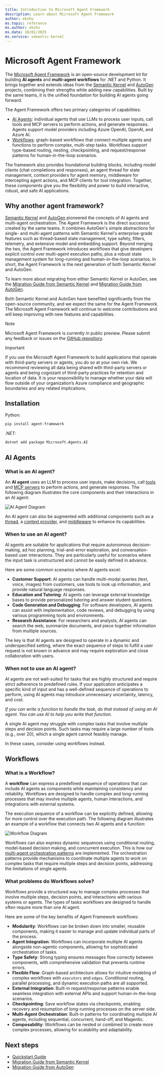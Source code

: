 ```yaml
---
title: Introduction to Microsoft Agent Framework
description: Learn about Microsoft Agent Framework
author: ekzhu
ms.topic: reference
ms.author: ekzhu
ms.date: 10/01/2025
ms.service: semantic-kernel
---
```


# Microsoft Agent Framework

The [Microsoft Agent Framework](https://github.com/microsoft/agent-framework)
is an open-source development kit for building **AI agents** and **multi-agent workflows**
for .NET and Python.
It brings together and extends ideas from the [Semantic Kernel](https://github.com/microsoft/semantic-kernel)
and [AutoGen](https://github.com/microsoft/autogen) projects, combining their strengths while adding new capabilities. Built by the same teams, it is the unified foundation for building AI agents going forward.

The Agent Framework offers two primary categories of capabilities:

- [AI Agents](#ai-agents): individual agents that use LLMs to process user inputs,
  call tools and MCP servers to perform actions, and generate responses. Agents support
  model providers including Azure OpenAI, OpenAI, and Azure AI.
- [Workflows](#workflows): graph-based workflows that connect multiple agents
  and functions to perform complex, multi-step tasks. Workflows support type-based routing,
  nesting, checkpointing, and request/response patterns for human-in-the-loop scenarios.

The framework also provides foundational building
blocks, including model clients (chat completions and responses), an agent thread for state management, context providers for agent memory,
middleware for intercepting agent actions, and MCP clients for tool integration.
Together, these components give you the flexibility and power to build
interactive, robust, and safe AI applications.

## Why another agent framework?

[Semantic Kernel](https://github.com/microsoft/semantic-kernel)
and [AutoGen](https://github.com/microsoft/autogen) pioneered the concepts of AI agents and multi-agent orchestration.
The Agent Framework is the direct successor, created by the same teams. It combines AutoGen's simple abstractions for single- and multi-agent patterns with Semantic Kernel's enterprise-grade features such as thread-based state management, type safety, filters,
telemetry, and extensive model and embedding support. Beyond merging the two,
the Agent Framework introduces workflows that give developers explicit control over
multi-agent execution paths, plus a robust state management system
for long-running and human-in-the-loop scenarios.
In short, the Agent Framework is the next generation of
both Semantic Kernel and AutoGen.

To learn more about migrating from either Semantic Kernel or AutoGen,
see the [Migration Guide from Semantic Kernel](../migration-guide/from-semantic-kernel/index.md)
and [Migration Guide from AutoGen](../migration-guide/from-autogen/index.md).

Both Semantic Kernel and AutoGen have benefited significantly from the open-source community,
and we expect the same for the Agent Framework. The Microsoft Agent Framework will continue to welcome contributions and will keep improving with new features and capabilities.

> [!NOTE]
> Microsoft Agent Framework is currently in public preview. Please submit any feedback or issues on the [GitHub repository](https://github.com/microsoft/agent-framework).

> [!IMPORTANT]
> If you use the Microsoft Agent Framework to build applications that operate with third-party servers or agents, you do so at your own risk. We recommend reviewing all data being shared with third-party servers or agents and being cognizant of third-party practices for retention and location of data. It is your responsibility to manage whether your data will flow outside of your organization’s Azure compliance and geographic boundaries and any related implications.

## Installation

Python:

```bash
pip install agent-framework
```

.NET:

```bash
dotnet add package Microsoft.Agents.AI
```

## AI Agents

### What is an AI agent?

An **AI agent** uses an LLM to process user inputs, make decisions,
call [tools](../user-guide/agents/agent-tools.md) and [MCP servers](../user-guide/model-context-protocol/index.md) to perform actions,
and generate responses.
The following diagram illustrates the core components and their interactions in an AI agent:

![AI Agent Diagram](../media/agent.svg)

An AI agent can also be augmented with additional components such as
a [thread](../user-guide/agents/multi-turn-conversation.md),
a [context provider](../user-guide/agents/agent-memory.md),
and [middleware](../user-guide/agents/agent-middleware.md)
to enhance its capabilities.

### When to use an AI agent?

AI agents are suitable for applications that require autonomous decision-making,
ad hoc planning, trial-and-error exploration, and conversation-based user interactions.
They are particularly useful for scenarios where the input task is unstructured and cannot be
easily defined in advance.

Here are some common scenarios where AI agents excel:

- **Customer Support**: AI agents can handle multi-modal queries (text, voice, images)
  from customers, use tools to look up information, and provide natural language responses.
- **Education and Tutoring**: AI agents can leverage external knowledge bases to provide
  personalized tutoring and answer student questions.
- **Code Generation and Debugging**: For software developers, AI agents can assist with
  implementation, code reviews, and debugging by using various programming tools and environments.
- **Research Assistance**: For researchers and analysts, AI agents can search the web,
  summarize documents, and piece together information from multiple sources.

The key is that AI agents are designed to operate in a dynamic and underspecified
setting, where the exact sequence of steps to fulfill a user request is not known
in advance and may require exploration and close collaboration with users.

### When not to use an AI agent?

AI agents are not well-suited for tasks that are highly structured and require
strict adherence to predefined rules.
If your application anticipates a specific kind of input and has a well-defined
sequence of operations to perform, using AI agents may introduce unnecessary
uncertainty, latency, and cost.

_If you can write a function to handle the task, do that instead of using an AI agent. You can use AI to help you write that function._

A single AI agent may struggle with complex tasks that involve multiple steps
and decision points. Such tasks may require a large number of tools (e.g., over 20),
which a single agent cannot feasibly manage.

In these cases, consider using workflows instead.

## Workflows

### What is a Workflow?

A **workflow** can express a predefined sequence of operations that can include AI agents as components while maintaining consistency and reliability. Workflows are designed to handle complex and long-running processes that may involve multiple agents, human interactions, and integrations with external systems.

The execution sequence of a workflow can be explicitly defined, allowing for more control over the execution path. The following diagram illustrates an example of a workflow that connects two AI agents and a function:

![Workflow Diagram](../media/workflow.svg)

Workflows can also express dynamic sequences using
conditional routing, model-based decision making, and concurrent
execution. This is how our [multi-agent orchestration patterns](../user-guide/workflows/orchestrations/overview.md) are implemented.
The orchestration patterns provide mechanisms to coordinate multiple agents
to work on complex tasks that require multiple steps and decision points,
addressing the limitations of single agents.

### What problems do Workflows solve?

Workflows provide a structured way to manage complex processes that involve multiple steps, decision points, and interactions with various systems or agents. The types of tasks workflows are designed to handle often require more than one AI agent.

Here are some of the key benefits of Agent Framework workflows:

- **Modularity**: Workflows can be broken down into smaller, reusable components, making it easier to manage and update individual parts of the process.
- **Agent Integration**: Workflows can incorporate multiple AI agents alongside non-agentic components, allowing for sophisticated orchestration of tasks.
- **Type Safety**: Strong typing ensures messages flow correctly between components, with comprehensive validation that prevents runtime errors.
- **Flexible Flow**: Graph-based architecture allows for intuitive modeling of complex workflows with `executors` and `edges`. Conditional routing, parallel processing, and dynamic execution paths are all supported.
- **External Integration**: Built-in request/response patterns enable seamless integration with external APIs and support human-in-the-loop scenarios.
- **Checkpointing**: Save workflow states via checkpoints, enabling recovery and resumption of long-running processes on the server side.
- **Multi-Agent Orchestration**: Built-in patterns for coordinating multiple AI agents, including sequential, concurrent, hand-off, and Magentic.
- **Composability**: Workflows can be nested or combined to create more complex processes, allowing for scalability and adaptability.

## Next steps

- [Quickstart Guide](../tutorials/quick-start.md)
- [Migration Guide from Semantic Kernel](../migration-guide/from-semantic-kernel/index.md)
- [Migration Guide from AutoGen](../migration-guide/from-autogen/index.md)
